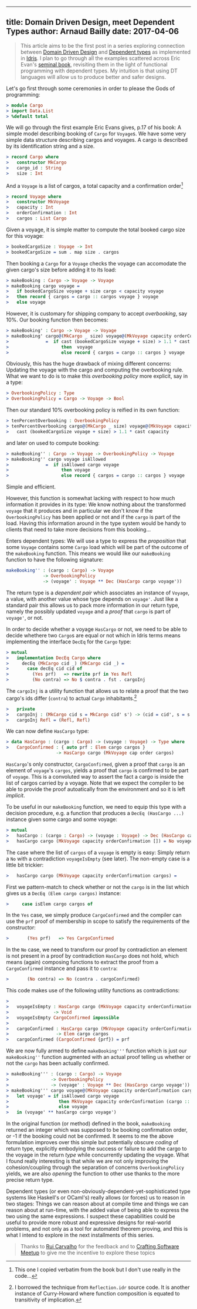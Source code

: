 ------------
title: Domain Driven Design, meet Dependent Types
author: Arnaud Bailly 
date: 2017-04-06
------------

> This article aims to be the first post in a series exploring connection between [Domain Driven Design](https://en.wikipedia.org/wiki/Domain-driven_design) and [Dependent types](https://en.wikipedia.org/wiki/Dependent_type) as implemented in [Idris](http://idris-lang.org). I plan to go through all the examples scattered across Eric Evan's [seminal book](https://www.abebooks.com/products/isbn/9780321125217/22376984258), revisiting them in the light of functional programming with dependent types. My intuition is that using DT languages will allow us to produce better and safer designs.

Let's go first through some ceremonies in order to please the Gods of programming: 

~~~~idris
> module Cargo
> import Data.List
> %default total
~~~~~

We will go through the first example Eric Evans gives, p.17 of his book: A simple model describing booking of `Cargo` for `Voyage`s. We have some very simple data structure describing cargos and voyages. A cargo is described by its identification string and a size.

~~~~~idris
> record Cargo where
>   constructor MkCargo
>   cargo_id : String
>   size : Int
~~~~~

And a `Voyage` is a list of cargos, a total capacity and a confirmation order[^1]

~~~~idris
> record Voyage where
>   constructor MkVoyage
>   capacity : Int
>   orderConfirmation : Int
>   cargos : List Cargo
~~~~

Given a voyage, it is simple matter to compute the total booked cargo size for this voyage:

~~~~idris
> bookedCargoSize : Voyage -> Int
> bookedCargoSize = sum . map size . cargos
~~~~

Then booking a `Cargo` for a `Voyage` checks the voyage can accomodate the given cargo's size before adding it to its load:

~~~~idris
> makeBooking : Cargo -> Voyage -> Voyage
> makeBooking cargo voyage =
>   if bookedCargoSize voyage + size cargo < capacity voyage
>   then record { cargos = cargo :: cargos voyage } voyage
>   else voyage
~~~~

However, it is customary for shipping company to accept *overbooking*, say 10%. Our booking function then becomes:

~~~~idris
> makeBooking' : Cargo -> Voyage -> Voyage
> makeBooking' cargo@(MkCargo _ size) voyage@(MkVoyage capacity orderConfirmation cargos) 
>              =  if cast (bookedCargoSize voyage + size) > 1.1 * cast capacity
>                    then  voyage
>                    else record { cargos = cargo :: cargos } voyage 
~~~~

Obviously, this has the huge drawback of mixing different concerns: Updating the voyage with the cargo and computing the overbooking rule. What we want to do is to make this *overbooking policy* more explicit, say in a type:

~~~~idris
> OverbookingPolicy : Type 
> OverbookingPolicy = Cargo -> Voyage -> Bool
~~~~

Then our standard 10% overbooking policy is reified in its own function:

~~~~idris
> tenPercentOverbooking : OverbookingPolicy
> tenPercentOverbooking cargo@(MkCargo _ size) voyage@(MkVoyage capacity orderConfirmation cargos) = 
>   cast (bookedCargoSize voyage + size) > 1.1 * cast capacity
~~~~

and later on used to compute booking:

~~~~idris
> makeBooking'' : Cargo -> Voyage -> OverbookingPolicy -> Voyage
> makeBooking'' cargo voyage isAllowed
>              =  if isAllowed cargo voyage
>                    then voyage
>                    else record { cargos = cargo :: cargos } voyage 
~~~~

Simple and efficient. 

However, this function is somewhat lacking with respect to how much information it provides in its type: We know nothing about the transformed `voyage` that it produces and in particular we don't know if the `OverbookingPolicy` has been applied or not and if the `cargo` is part of the load. Having this information around in the type system would be handy to clients that need to take more decisions from this booking...

Enters dependent types: We will use a type to express the *proposition* that some `Voyage` contains some `Cargo` load which will be part of the outcome of the `makeBooking` function. This means we would like our `makeBooking` function to have the following signature:

~~~~idris
makeBooking'' : (cargo : Cargo) -> Voyage 
              -> OverbookingPolicy 
              -> (voyage' : Voyage ** Dec (HasCargo cargo voyage'))
~~~~

The return type is a *dependent pair* which associates an instance of `Voyage`, a value, with another value whose type depends on `voyage'`. Just like a standard pair this allows us to pack more information in our return type, namely the possibly updated `voyage` and a *proof* that `cargo` is part of `voyage'`, or not.

In order to decide whether a voyage `HasCargo` or not, we need to be able to decide whethere two `Cargo`s are equal or not which in Idris terms means implementing the interface `DecEq` for the `Cargo` type:

~~~~idris
> mutual
>   implementation DecEq Cargo where
>     decEq (MkCargo cid _) (MkCargo cid _) = 
>       case decEq cid cid of 
>         (Yes prf)   => rewrite prf in Yes Refl
>         (No contra) => No $ contra . fst . cargoInj
~~~~

The `cargoInj` is a utility function that allows us to relate a proof that the two cargo's ids differ (`contra`) to actual `Cargo` inhabitants.[^2]

~~~~idris
>   private
>   cargoInj : (MkCargo cid s = MkCargo cid' s') -> (cid = cid', s = s')
>   cargoInj Refl = (Refl, Refl)
~~~~

We can now define `HasCargo` type:

~~~~idris
> data HasCargo : (cargo : Cargo) -> (voyage : Voyage) -> Type where
>   CargoConfirmed : { auto prf : Elem cargo cargos } 
                   -> HasCargo cargo (MkVoyage cap order cargos)
~~~~

`HasCargo`'s only constructor, `CargoConfirmed`, given a proof that `cargo` is an element of `voyage`'s `cargos`, yields a proof that `cargo` is confirmed to be part of `voyage`. This is a convoluted way to assert the fact a cargo is inside the list of cargos carried by a voyage. Note that we expect the compiler to be able to provide the proof autoatically from the environment and so it is left *implicit*.

To be useful in our `makeBooking` function, we need to equip this type with a decision procedure, e.g. a function that produces a `DecEq (HasCargo ...)` instance given some cargo and some voyage:

~~~~idris
> mutual
>   hasCargo : (cargo : Cargo) -> (voyage : Voyage) -> Dec (HasCargo cargo voyage)
>   hasCargo cargo (MkVoyage capacity orderConfirmation []) = No voyageIsEmpty
~~~~

The case where the list of `cargos` of a `voyage` is empty is easy: Simply return a `No` with a contradiction `voyageIsEmpty` (see later). 
The non-empty case is a little bit trickier:

~~~~idris
>   hasCargo cargo (MkVoyage capacity orderConfirmation cargos) = 
~~~~

First we pattern-match to check whether or not the `cargo` is in the list which gives us a `DecEq (Elem cargo cargos)` instance:

~~~~idris
>     case isElem cargo cargos of
~~~~

In the `Yes` case, we simply produce `CargoConfirmed` and the compiler can use the `prf` proof of membership in scope to satisfy the requirements of the constructor:

~~~~idris
>       (Yes prf)   => Yes CargoConfirmed
~~~~

In the `No` case, we need to transform our proof by contradiction an element is not present in a proof by contradiction `HasCargo` does not hold, which means (again) composing functions to extract the proof from a `CargoConfirmed` instance and pass it to `contra`:

~~~~idris
>       (No contra) => No (contra . cargoConfirmed)
~~~~

This code makes use of the following utility functions as contradictions:

~~~~idris
> 
>   voyageIsEmpty : HasCargo cargo (MkVoyage capacity orderConfirmation []) 
>                 -> Void
>   voyageIsEmpty CargoConfirmed impossible
> 
>   cargoConfirmed : HasCargo cargo (MkVoyage capacity orderConfirmation cargos)
>                  -> Elem cargo cargos
>   cargoConfirmed (CargoConfirmed {prf}) = prf
~~~~

We are now fully armed to define `makeBooking'''` function which is just our `makeBooking''` function augmented with an actual proof telling us whether or not the `cargo` has been actually confirmed.

~~~~idris
> makeBooking''' : (cargo : Cargo) -> Voyage 
>                -> OverbookingPolicy
>                -> (voyage' : Voyage ** Dec (HasCargo cargo voyage'))
> makeBooking''' cargo voyage@(MkVoyage capacity orderConfirmation cargos) isAllowed = 
>   let voyage' = if isAllowed cargo voyage
>                   then MkVoyage capacity orderConfirmation (cargo :: cargos)
>                   else voyage
>   in (voyage' ** hasCargo cargo voyage') 
~~~~

In the original function (or method) defined in the book, `makeBooking` returned an integer which was supposed to be booking confirmation order, or -1 if the booking could not be confirmed. It seems to me the above formulation improves over this simple but potentially obscure *coding* of return type, explicitly embodying the success or failure to add the cargo to the voyage in the return *type* while concurrently updating the voyage. What I found really interesting is that while we are not only improving the cohesion/coupling through the separation of concerns `OverbookingPolicy` yields, we are also *opening* the function to other use thanks to the more precise return type.

Dependent types (or even non-obviously-dependent-yet-sophisticated type systems like Haskell's or OCaml's) really allows (or forces) us to reason in two stages: Things we can reason about at compile time and things we can reason about at run-time, with the added value of being able to express the two using the same expressions. I suspect these capabilities could be useful to provide more robust and expressive designs for real-world problems, and not only as a tool for automated theorem proving, and this is what I intend to explore in the next installments of this series.

> Thanks to [Rui Carvalho](https://twitter.com/rhwy) for the feedback and to [Crafting Software Meetup](https://www.meetup.com/fr-FR/Crafting-Software/events/238241119/) to give me the incentive to explore these topics

[^1]: This one I copied verbatim from the book but I don't use really in the code...

[^2]: I borrowed the technique from `Reflection.idr` source code. It is another instance of Curry-Howard where function composition is equated to transitivity of implication.
